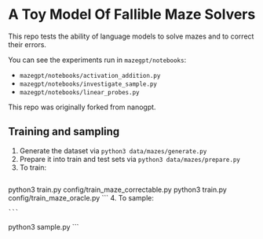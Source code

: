 # A Toy Model Of Fallible Maze Solvers

This repo tests the ability of language models to solve mazes and to correct their errors.

You can see the experiments run in `mazegpt/notebooks`:
- `mazegpt/notebooks/activation_addition.py`
- `mazegpt/notebooks/investigate_sample.py`
- `mazegpt/notebooks/linear_probes.py`


This repo was originally forked from nanogpt.

## Training and sampling

1. Generate the dataset via `python3 data/mazes/generate.py`
2. Prepare it into train and test sets via `python3 data/mazes/prepare.py`
3. To train:
    ```
python3 train.py config/train_maze_correctable.py
python3 train.py config/train_maze_oracle.py
    ```
4. To sample:

    ```
python3 sample.py
    ```


